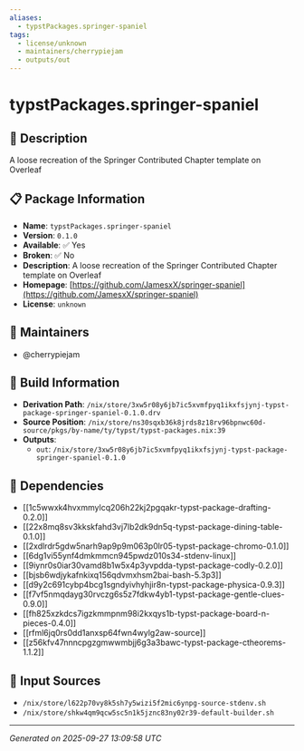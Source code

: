 ```yaml
---
aliases:
  - typstPackages.springer-spaniel
tags:
  - license/unknown
  - maintainers/cherrypiejam
  - outputs/out
---
```


# typstPackages.springer-spaniel

## 📝 Description

A loose recreation of the Springer Contributed Chapter template on Overleaf

## 📋 Package Information

- **Name**: `typstPackages.springer-spaniel`
- **Version**: `0.1.0`
- **Available**: ✅ Yes
- **Broken**: ✅ No
- **Description**: A loose recreation of the Springer Contributed Chapter template on Overleaf
- **Homepage**: [https://github.com/JamesxX/springer-spaniel](https://github.com/JamesxX/springer-spaniel)
- **License**: `unknown`
## 👥 Maintainers

- @cherrypiejam


## 🔧 Build Information

- **Derivation Path**: `/nix/store/3xw5r08y6jb7ic5xvmfpyq1ikxfsjynj-typst-package-springer-spaniel-0.1.0.drv`
- **Source Position**: `/nix/store/ns30sqxb36k8jrds8z18rv96bpnwc60d-source/pkgs/by-name/ty/typst/typst-packages.nix:39`
- **Outputs**:
  - `out`:  `/nix/store/3xw5r08y6jb7ic5xvmfpyq1ikxfsjynj-typst-package-springer-spaniel-0.1.0`

## 🔗 Dependencies

- [[1c5wwxk4hvxmmylcq206h22kj2pgqakr-typst-package-drafting-0.2.0]]
- [[22x8mq8sv3kkskfahd3vj7lb2dk9dn5q-typst-package-dining-table-0.1.0]]
- [[2xdlrdr5gdw5narh9ap9p9m063p0lr05-typst-package-chromo-0.1.0]]
- [[6dg1vi55ynf4dmkmmcn945pwdz010s34-stdenv-linux]]
- [[9iynr0s0iar30vamd8b1w5x4p3yvpdda-typst-package-codly-0.2.0]]
- [[bjsb6wdjykafnkixq156qdvmxhsm2bai-bash-5.3p3]]
- [[d9y2c691cybp4bcg1sgndyivhyhjir8n-typst-package-physica-0.9.3]]
- [[f7vf5nmqdayg30rvczg6s5z7fdkw4yb1-typst-package-gentle-clues-0.9.0]]
- [[fh825xzkdcs7igzkmmpnm98i2kxqys1b-typst-package-board-n-pieces-0.4.0]]
- [[rfml6jq0rs0dd1anxsp64fwn4wylg2aw-source]]
- [[z56kfv47nnncpgzgmwwmbjj6g3a3bawc-typst-package-ctheorems-1.1.2]]

## 📁 Input Sources

- `/nix/store/l622p70vy8k5sh7y5wizi5f2mic6ynpg-source-stdenv.sh`
- `/nix/store/shkw4qm9qcw5sc5n1k5jznc83ny02r39-default-builder.sh`

---
*Generated on 2025-09-27 13:09:58 UTC*
